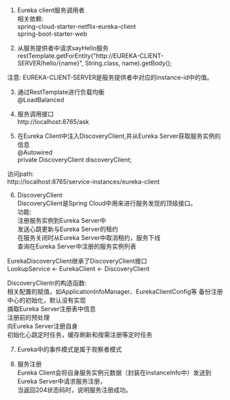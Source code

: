 1. Eureka client服务调用者  
相关依赖:  
spring-cloud-starter-netflix-eureka-client  
spring-boot-starter-web  

2. 从服务提供者中请求sayHello服务  
restTemplate.getForEntity("http://EUREKA-CLIENT-SERVER/hello/{name}",
                String.class, name).getBody();  

注意: EUREKA-CLIENT-SERVER是服务提供者中对应的instance-id中的值。

3. 通过RestTemplate进行负载均衡  
@LoadBalanced  

4. 服务调用接口  
http://localhost:8765/ask  

5. 在Eureka Client中注入DiscoveryClient,并从Eureka Server获取服务实例的信息  
@Autowired  
private DiscoveryClient discoveryClient;  

访问path:  
http://localhost:8765/service-instances/eureka-client  

6. DiscoveryClient  
DiscoveryClient是Spring Cloud中用来进行服务发现的顶级接口。  
功能:  
  注册服务实例到Eureka Server中  
  发送心跳更新与Eureka Server的租约  
  在服务关闭时从Eureka Server中取消租约，服务下线  
  查询在Eureka Server中注册的服务实例列表  

EurekaDiscoveryClient继承了DiscoveryClient接口  
LookupService <- EurekaClient <- DiscoveryClient  

DiscoveryClientr的构造函数:  
  相关配置的赋值，如ApplicationInfoManager、EurekaClientConfig等
  备份注册中心的初始化，默认没有实现  
  摘取Eureka Server注册表中信息  
  注册前的预处理  
  向Eureka Server注册自身  
  初始化心跳定时任务，缓存刷新和按需注册等定时任务  

7. Eureka中的事件模式是属于观察者模式  

8. 服务注册  
Eureka Client会将自身服务实例元数据（封装在instanceInfo中）发送到Eureka Server中请求服务注册，  
当返回204状态码时，说明服务注册成功。  



